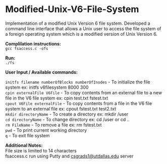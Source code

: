 # Modified-Unix-V6-File-System

Implementation of a modified Unix Version 6 file system. Developed a command line interface that allows a Unix user to access the file system of a foreign operating system which is a modified version of Unix Version 6.

**Complilation instructions:**  
```gcc fsaccess.c -ofs```

**Run:**    
```./fs```

**User Input / Available commands:**    

```initfs filename numberOfBlocks numberOfInodes``` - To initialize the file system ex: initfs v6filesystem 8000 300   
```cpin externalFile V6File``` - To copy contents from an external file to a new file in the V6 file system ex: cpin test.txt fstest.txt  
```cpout V6File externalFile``` - To copy contents from a file in the V6 file system to an external file ex: cpout fstest.txt test2.txt   
```mkdir directoryName``` - To create a directory ex: mkdir /user  
```cd directoryName``` - To change directory ex: cd /user or cd ..  
```rm FileName``` - To remove a file ex: rm fstest.txt   
```pwd``` - To print current working directory  
```q``` - To exit file system  

**Additional Notes:**  
File size is limited to 14 characters  
fsaccess.c run using Putty and csgrads1@utdallas.edu server

